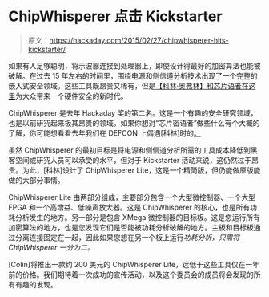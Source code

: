 # ChipWhisperer 点击 Kickstarter

> 原文：<https://hackaday.com/2015/02/27/chipwhisperer-hits-kickstarter/>

如果有人足够聪明，将示波器连接到处理器上，即使设计得最好的加密算法也能被破解。在过去 15 年左右的时间里，围绕电源和侧信道分析技术出现了一个完整的嵌入式安全领域。这些工具既昂贵又稀有，但是[【科林·奥弗林】和芯片语者在这里](https://www.kickstarter.com/projects/coflynn/chipwhisperer-lite-a-new-era-of-hardware-security)为大众带来一个硬件安全的新时代。

ChipWhisperer 是去年 Hackaday 奖的第二名。这是一个有趣的安全研究领域，也是以前研究起来极其昂贵的领域。如果你想对“芯片密语者”做些什么有个大概的了解，你可能想看看去年我们在 DEFCON 上偶遇[科林]时的[。](http://hackaday.com/2014/08/20/the-chipwhisperer-at-defcon/)

虽然 ChipWhisperer 的最初目标是将电源和侧信道分析所需的工具成本降低到黑客空间或研究人员可以承受的水平，但对于 Kickstarter 活动来说，这仍然过于昂贵。为此，[科林]设计了 ChipWhisperer Lite，这是一个精简版，但仍能做原版能做的大部分事情。

ChipWhisperer Lite 由两部分组成，主要部分包含一个大型微控制器、一个大型 FPGA 和一个高增益、低噪声放大器。这是 ChipWhisperer 的核心，也是所有功耗分析发生的地方。另一部分是包含 XMega 微控制器的目标板。这是您运行所有加密算法的地方，也是您发现它们是否能被功耗分析破解的地方。主板和目标板通过分离连接固定在一起，因此如果您想在另一个板上运行*功耗分析，只需将 ChipWhisperer 一分为二。*

[Colin]将推出一款约 200 美元的 ChipWhisperer Lite，远低于这些工具仅在一年前的价格。我们期待着一次成功的宣传活动，以及这个委员会的成员将会发现的所有有趣的发现。